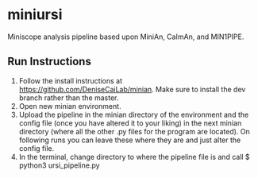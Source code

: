 # miniursi

Miniscope analysis pipeline based upon MiniAn, CaImAn, and MIN1PIPE.

## Run Instructions

1) Follow the install instructions at https://github.com/DeniseCaiLab/minian. Make sure to install the dev branch rather than the master. 
2) Open new minian environment.
3) Upload the pipeline in the minian directory of the environment and the config file (once you have altered it to your liking) in the next minian directory (where all the other .py files for the program are located). On following runs you can leave these where they are and just alter the config file.
4) In the terminal, change directory to where the pipeline file is and call $ python3 ursi_pipeline.py

